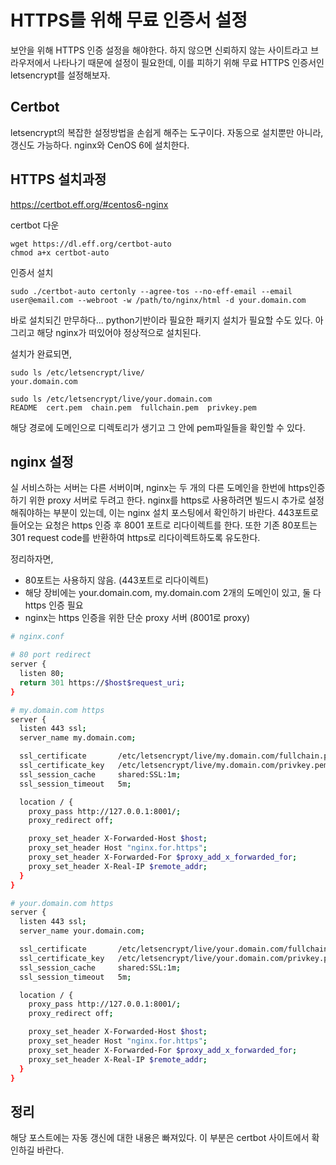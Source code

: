 # HTTPS를 위해 무료 인증서 설정

보안을 위해 HTTPS 인증 설정을 해야한다. 하지 않으면 신뢰하지 않는 사이트라고 브라우저에서 나타나기 때문에 설정이 필요한데, 이를 피하기 위해 무료 HTTPS 인증서인 letsencrypt를 설정해보자.

## Certbot

letsencrypt의 복잡한 설정방법을 손쉽게 해주는 도구이다. 자동으로 설치뿐만 아니라, 갱신도 가능하다. nginx와 CenOS 6에 설치한다.

## HTTPS 설치과정

https://certbot.eff.org/#centos6-nginx

certbot 다운
```
wget https://dl.eff.org/certbot-auto
chmod a+x certbot-auto
```

인증서 설치
```
sudo ./certbot-auto certonly --agree-tos --no-eff-email --email user@email.com --webroot -w /path/to/nginx/html -d your.domain.com
```

바로 설치되긴 만무하다... python기반이라 필요한 패키지 설치가 필요할 수도 있다. 아 그리고 해당 nginx가 떠있어야 정상적으로 설치된다.

설치가 완료되면,
```
sudo ls /etc/letsencrypt/live/
your.domain.com

sudo ls /etc/letsencrypt/live/your.domain.com
README  cert.pem  chain.pem  fullchain.pem  privkey.pem
```
해당 경로에 도메인으로 디렉토리가 생기고 그 안에 pem파일들을 확인할 수 있다.

## nginx 설정

실 서비스하는 서버는 다른 서버이며, nginx는 두 개의 다른 도메인을 한번에 https인증하기 위한 proxy 서버로 두려고 한다.
nginx를 https로 사용하려면 빌드시 추가로 설정해줘야하는 부분이 있는데, 이는 nginx 설치 포스팅에서 확인하기 바란다.
443포트로 들어오는 요청은 https 인증 후 8001 포트로 리다이렉트를 한다.
또한 기존 80포트는 301 request code를 반환하여 https로 리다이렉트하도록 유도한다.

정리하자면,
* 80포트는 사용하지 않음. (443포트로 리다이렉트)
* 해당 장비에는 your.domain.com, my.domain.com 2개의 도메인이 있고, 둘 다 https 인증 필요
* nginx는 https 인증을 위한 단순 proxy 서버 (8001로 proxy)
```sh
# nginx.conf

# 80 port redirect
server {
  listen 80;
  return 301 https://$host$request_uri;
}

# my.domain.com https
server {
  listen 443 ssl;
  server_name my.domain.com;

  ssl_certificate       /etc/letsencrypt/live/my.domain.com/fullchain.pem;
  ssl_certificate_key   /etc/letsencrypt/live/my.domain.com/privkey.pem;
  ssl_session_cache     shared:SSL:1m;
  ssl_session_timeout   5m;

  location / {
    proxy_pass http://127.0.0.1:8001/;
    proxy_redirect off;

    proxy_set_header X-Forwarded-Host $host;
    proxy_set_header Host "nginx.for.https";
    proxy_set_header X-Forwarded-For $proxy_add_x_forwarded_for;
    proxy_set_header X-Real-IP $remote_addr;
  }  
}

# your.domain.com https
server {
  listen 443 ssl;
  server_name your.domain.com;

  ssl_certificate       /etc/letsencrypt/live/your.domain.com/fullchain.pem;
  ssl_certificate_key   /etc/letsencrypt/live/your.domain.com/privkey.pem;
  ssl_session_cache     shared:SSL:1m;
  ssl_session_timeout   5m;

  location / {
    proxy_pass http://127.0.0.1:8001/;
    proxy_redirect off;

    proxy_set_header X-Forwarded-Host $host;
    proxy_set_header Host "nginx.for.https";
    proxy_set_header X-Forwarded-For $proxy_add_x_forwarded_for;
    proxy_set_header X-Real-IP $remote_addr;
  }  
}
```

## 정리

해당 포스트에는 자동 갱신에 대한 내용은 빠져있다. 이 부분은 certbot 사이트에서 확인하길 바란다.


